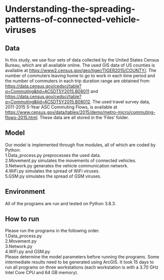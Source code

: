 # Understanding-the-spreading-patterns-of-connected-vehicle-viruses
## Data
In this study, we use four sets of data collected by the United States Census Bureau, which are all available online. The used GIS data of US counties is available at https://www2.census.gov/geo/tiger/TIGER2015/COUNTY/. The number of commuters leaving home to go to work in each time period and the number of commuters in each trip duration range are obtained from https://data.census.gov/cedsci/table?q=Commuting&tid=ACSDT5Y2015.B08011 and https://data.census.gov/cedsci/table?q=Commuting&tid=ACSDT5Y2015.B08012. The used travel survey data, 2011-2015 5-Year ASC Commuting Flows, is available at  https://www.census.gov/data/tables/2015/demo/metro-micro/commuting-flows-2015.html. These data are all stored in the ‘Files’ folder.

## Model
Our model is implemented through five modules, all of which are coded by Python:<br>
1.Data_process.py preprocesses the used data.<br>
2.Movement.py simulates the movements of connected vehicles.<br>
3.Network.py generates the vehicle communication network.<br>
4.WiFi.py simulates the spread of WiFi viruses.<br>
5.GSM.py simulates the spread of GSM viruses.<br>

## Environment
All of the programs are run and tested on Python 3.8.3.<br>

## How to run
Please run the programs in the following order.<br>
1.Data_process.py<br>
2.Movement.py<br>
3.Network.py<br>
4.WiFi.py and GSM.py<br>
Please determine the model parameters before running the programs. Some intermediate results need to be generated using ArcGIS. It took 15 days to run all programs on three workstations (each workstation is with a 3.70 GHz Intel Core CPU and 64 GB memory).
